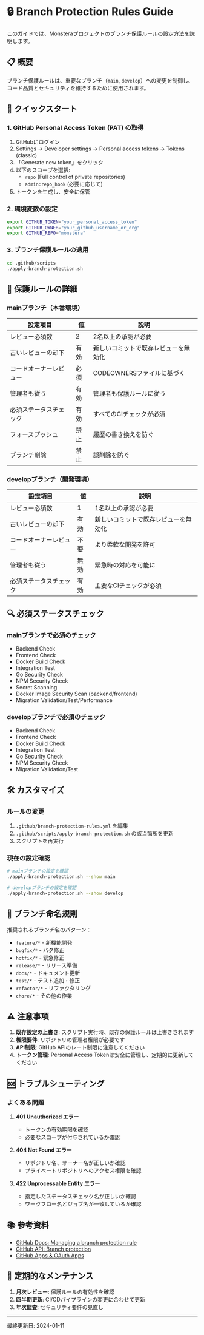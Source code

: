 # 🔒 Branch Protection Rules Guide

このガイドでは、Monsteraプロジェクトのブランチ保護ルールの設定方法を説明します。

## 📋 概要

ブランチ保護ルールは、重要なブランチ（`main`, `develop`）への変更を制御し、コード品質とセキュリティを維持するために使用されます。

## 🚀 クイックスタート

### 1. GitHub Personal Access Token (PAT) の取得

1. GitHubにログイン
2. Settings → Developer settings → Personal access tokens → Tokens (classic)
3. 「Generate new token」をクリック
4. 以下のスコープを選択:
   - `repo` (Full control of private repositories)
   - `admin:repo_hook` (必要に応じて)
5. トークンを生成し、安全に保管

### 2. 環境変数の設定

```bash
export GITHUB_TOKEN="your_personal_access_token"
export GITHUB_OWNER="your_github_username_or_org"
export GITHUB_REPO="monstera"
```

### 3. ブランチ保護ルールの適用

```bash
cd .github/scripts
./apply-branch-protection.sh
```

## 📐 保護ルールの詳細

### mainブランチ（本番環境）

| 設定項目 | 値 | 説明 |
|---------|-----|------|
| レビュー必須数 | 2 | 2名以上の承認が必要 |
| 古いレビューの却下 | 有効 | 新しいコミットで既存レビューを無効化 |
| コードオーナーレビュー | 必須 | CODEOWNERSファイルに基づく |
| 管理者も従う | 有効 | 管理者も保護ルールに従う |
| 必須ステータスチェック | 有効 | すべてのCIチェックが必須 |
| フォースプッシュ | 禁止 | 履歴の書き換えを防ぐ |
| ブランチ削除 | 禁止 | 誤削除を防ぐ |

### developブランチ（開発環境）

| 設定項目 | 値 | 説明 |
|---------|-----|------|
| レビュー必須数 | 1 | 1名以上の承認が必要 |
| 古いレビューの却下 | 有効 | 新しいコミットで既存レビューを無効化 |
| コードオーナーレビュー | 不要 | より柔軟な開発を許可 |
| 管理者も従う | 無効 | 緊急時の対応を可能に |
| 必須ステータスチェック | 有効 | 主要なCIチェックが必須 |

## 🔍 必須ステータスチェック

### mainブランチで必須のチェック
- Backend Check
- Frontend Check  
- Docker Build Check
- Integration Test
- Go Security Check
- NPM Security Check
- Secret Scanning
- Docker Image Security Scan (backend/frontend)
- Migration Validation/Test/Performance

### developブランチで必須のチェック
- Backend Check
- Frontend Check
- Docker Build Check
- Integration Test
- Go Security Check
- NPM Security Check
- Migration Validation/Test

## 🛠️ カスタマイズ

### ルールの変更

1. `.github/branch-protection-rules.yml` を編集
2. `.github/scripts/apply-branch-protection.sh` の該当箇所を更新
3. スクリプトを再実行

### 現在の設定確認

```bash
# mainブランチの設定を確認
./apply-branch-protection.sh --show main

# developブランチの設定を確認
./apply-branch-protection.sh --show develop
```

## 📝 ブランチ命名規則

推奨されるブランチ名のパターン：

- `feature/*` - 新機能開発
- `bugfix/*` - バグ修正
- `hotfix/*` - 緊急修正
- `release/*` - リリース準備
- `docs/*` - ドキュメント更新
- `test/*` - テスト追加・修正
- `refactor/*` - リファクタリング
- `chore/*` - その他の作業

## ⚠️ 注意事項

1. **既存設定の上書き**: スクリプト実行時、既存の保護ルールは上書きされます
2. **権限要件**: リポジトリの管理者権限が必要です
3. **API制限**: GitHub APIのレート制限に注意してください
4. **トークン管理**: Personal Access Tokenは安全に管理し、定期的に更新してください

## 🆘 トラブルシューティング

### よくある問題

1. **401 Unauthorized エラー**
   - トークンの有効期限を確認
   - 必要なスコープが付与されているか確認

2. **404 Not Found エラー**
   - リポジトリ名、オーナー名が正しいか確認
   - プライベートリポジトリへのアクセス権限を確認

3. **422 Unprocessable Entity エラー**
   - 指定したステータスチェック名が正しいか確認
   - ワークフロー名とジョブ名が一致しているか確認

## 📚 参考資料

- [GitHub Docs: Managing a branch protection rule](https://docs.github.com/en/repositories/configuring-branches-and-merges-in-your-repository/defining-the-mergeability-of-pull-requests/managing-a-branch-protection-rule)
- [GitHub API: Branch protection](https://docs.github.com/en/rest/branches/branch-protection)
- [GitHub Apps & OAuth Apps](https://docs.github.com/en/developers/apps)

## 🔄 定期的なメンテナンス

1. **月次レビュー**: 保護ルールの有効性を確認
2. **四半期更新**: CI/CDパイプラインの変更に合わせて更新
3. **年次監査**: セキュリティ要件の見直し

---

最終更新日: 2024-01-11
